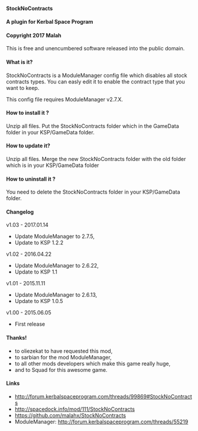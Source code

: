 #### StockNoContracts
#### A plugin for Kerbal Space Program
#### Copyright 2017 Malah

This is free and unencumbered software released into the public domain.

#### What is it?

StockNoContracts is a ModuleManager config file which disables all stock contracts types. You can easly edit it to enable the contract type that you want to keep.

This config file requires ModuleManager v2.7.X.

#### How to install it ?

Unzip all files. Put the StockNoContracts folder which in the GameData folder in your KSP/GameData folder.

#### How to update it?

Unzip all files. Merge the new StockNoContracts folder with the old folder which is in your KSP/GameData folder

#### How to uninstall it ?

You need to delete the StockNoContracts folder in your KSP/GameData folder.

#### Changelog

v1.03 - 2017.01.14
* Update ModuleManager to 2.7.5,
* Update to KSP 1.2.2

v1.02 - 2016.04.22
* Update ModuleManager to 2.6.22,
* Update to KSP 1.1

v1.01 - 2015.11.11
* Update ModuleManager to 2.6.13,
* Update to KSP 1.0.5

v1.00 - 2015.06.05
* First release

#### Thanks!

* to oliezekat to have requested this mod,
* to sarbian for the mod ModuleManager,
* to all other mods developers which make this game really huge,
* and to Squad for this awesome game.

#### Links

* http://forum.kerbalspaceprogram.com/threads/99869#StockNoContracts
* http://spacedock.info/mod/111/StockNoContracts
* https://github.com/malahx/StockNoContracts
* ModuleManager: http://forum.kerbalspaceprogram.com/threads/55219
